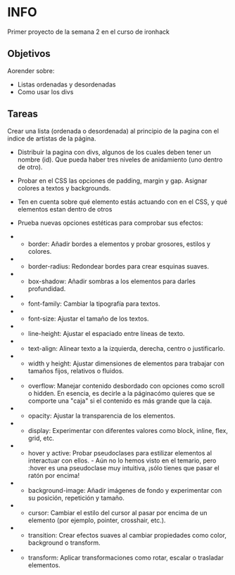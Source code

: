 # INFO

Primer proyecto de la semana 2 en el curso de ironhack 

## Objetivos

Aorender sobre:
- Listas ordenadas y desordenadas
- Como usar los divs


## Tareas

Crear una lista (ordenada o desordenada) al principio de la pagina con el indice de artistas de la página.


- Distribuir la pagina con divs, algunos de los cuales deben tener un nombre (id). Que pueda haber tres niveles de anidamiento (uno dentro de otro).


- Probar en el CSS las opciones de padding, margin y gap. Asignar colores a textos y backgrounds.


- Ten en cuenta sobre qué elemento estás actuando con en el CSS, y qué elementos estan dentro de otros

- Prueba nuevas opciones estéticas para comprobar sus efectos: 

- - border: Añadir bordes a elementos y probar grosores, estilos y colores.
- - border-radius: Redondear bordes para crear esquinas suaves.
- - box-shadow: Añadir sombras a los elementos para darles profundidad.
- - font-family: Cambiar la tipografía para textos.
- - font-size: Ajustar el tamaño de los textos.
- - line-height: Ajustar el espaciado entre líneas de texto.
- - text-align: Alinear texto a la izquierda, derecha, centro o justificarlo.
- - width y height: Ajustar dimensiones de elementos para trabajar con tamaños fijos, relativos o fluidos.
- - overflow: Manejar contenido desbordado con opciones como scroll o hidden. En esencia, es decirle a la páginacómo quieres que se comporte una "caja" si el contenido es más grande que la caja.
- - opacity: Ajustar la transparencia de los elementos.
- - display: Experimentar con diferentes valores como block, inline, flex, grid, etc.
- - hover y active: Probar pseudoclases para estilizar elementos al interactuar con ellos. - Aún no lo hemos visto en el temario, pero :hover es una pseudoclase muy intuitiva, ¡sólo tienes que pasar el ratón por encima! 
- - background-image: Añadir imágenes de fondo y experimentar con su posición, repetición y tamaño.
- - cursor: Cambiar el estilo del cursor al pasar por encima de un elemento (por ejemplo, pointer, crosshair, etc.).
- - transition: Crear efectos suaves al cambiar propiedades como color, background o transform.
- - transform: Aplicar transformaciones como rotar, escalar o trasladar elementos.
